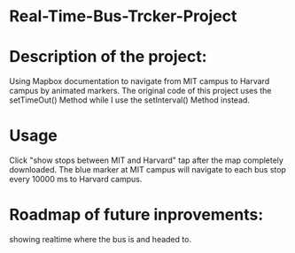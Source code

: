 # Real-Time-Bus-Trcker-Project
# Description of the project:
Using Mapbox documentation to navigate from MIT campus to Harvard campus by animated markers.
The original code of this project uses the setTimeOut() Method while I use the setInterval() Method instead. 
# Usage
Click "show stops between MIT and Harvard" tap after the map completely downloaded. The blue marker at MIT campus will navigate to each bus stop every 10000 ms to Harvard campus.
# Roadmap of future inprovements:
showing realtime where the bus is and headed to.
